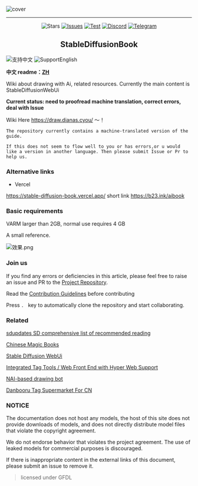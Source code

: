 ![cover](https://raw.githubusercontent.com/sudoskys/StableDiffusionBook/main/cover_main.png)

------------------------------------

<p align="center">
  <img src="https://img.shields.io/github/stars/sudoskys/StableDiffusionBook.svg" alt="Stars">
  <a href="https://github.com/sudoskys/StableDiffusionBook/issues"><img src="https://img.shields.io/github/issues/sudoskys/StableDiffusionBook" alt="Issues"></a>
  <a href="https://github.com/sudoskys/StableDiffusionBook/actions/workflows/ci.yml"><img src="https://github.com/sudoskys/StableDiffusionBook/actions/workflows/ci.yml/badge.svg" alt="Test"></a>
  <a href="https://discord.gg/vhsArSSA6K"><img src="https://img.shields.io/discord/1033769426216046622?color=blue&label=Discord-Ai%E7%BB%98%E7%94%BB%E4%B8%AD%E6%96%87%E7%BB%84" alt="Discord"></a>
  <a href="https://t.me/StableDiffusion_CN"><img src="https://img.shields.io/badge/Telegram-Group-blue" alt="Telegram"></a>
</p>

<h2 align="center">StableDiffusionBook</h2>

<img src="https://img.shields.io/badge/Lang-ZH-red" alt="支持中文"> <img src="https://img.shields.io/badge/Lang-EN-blue" alt="SupportEnglish">

**中文 readme：[ZH](https://github.com/sudoskys/StableDiffusionBook/blob/main/README.md)**

Wiki about drawing with Ai, related resources. Currently the main content is StableDiffusionWebUi

**Current status: need to proofread machine translation, correct errors, deal with Issue**

Wiki Here https://draw.dianas.cyou/ ～！

```
The repository currently contains a machine-translated version of the guide.

If this does not seem to flow well to you or has errors,or u would like a version in another language. Then please submit Issue or Pr to help us.
```

### Alternative links

* Vercel

https://stable-diffusion-book.vercel.app/  short link https://b23.ink/aibook

### Basic requirements

VARM larger than 2GB, normal use requires 4 GB

A small reference.

![效果.png](https://s1.ax1x.com/2022/10/10/xtdNNR.png)

### Join us

If you find any errors or deficiencies in this article, please feel free to raise an issue and PR to the [Project Repository](https://github.com/sudoskys/StableDiffusionBook/).

Read the [Contribution Guidelines](https://github.com/sudoskys/StableDiffusionBook/blob/main/docs/contributing.en.md) before contributing

Press `. ` key to automatically clone the repository and start collaborating.

### Related

[sdupdates SD comprehensive list of recommended reading](https://github.com/questianon/sdupdates)

[Chinese Magic Books](https://docs.qq.com/doc/DWFdSTHJtQWRzYk9k)

[Stable Diffusion WebUi](https://github.com/AUTOMATIC1111/stable-diffusion-webui)

[Integrated Tag Tools / Web Front End with Hyper Web Support](https://git.hudaye.work/MiuliKain/Kamiya-OpenUI)

[NAI-based drawing bot](https://github.com/koishijs/novelai-bot#token)

[Danbooru Tag Supermarket For CN](https://github.com/wfjsw/danbooru-diffusion-prompt-builder)

### NOTICE

The documentation does not host any models, the host of this site does not provide downloads of models, and does not directly distribute model files that violate the copyright agreement.

We do not endorse behavior that violates the project agreement. The use of leaked models for commercial purposes is discouraged.

If there is inappropriate content in the external links of this document, please submit an issue to remove it.

> licensed under GFDL
